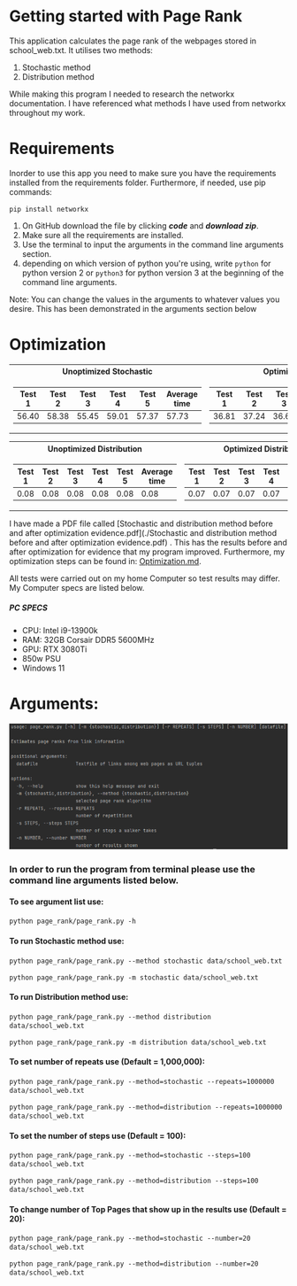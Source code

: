 Getting started with Page Rank
==============================
This application calculates the page rank of the webpages stored in school_web.txt.
It utilises two methods:
1) Stochastic method
2) Distribution method

While making this program I needed to research the networkx documentation. I have referenced what methods I have used 
from networkx throughout my work.

Requirements
===========

Inorder to use this app you need to make sure you have the requirements installed from the
requirements folder. Furthermore, if needed, use pip commands:
````
pip install networkx
```` 

1) On GitHub download the file by clicking ***code*** and ***download zip***.
2) Make sure all the requirements are installed.
3) Use the terminal to input the arguments in the command line arguments section.
4) depending on which version of python you're using, write `python` for python version 2 or `python3`
for python version 3 at the beginning of the command line arguments.

Note: You can change the values in the arguments to whatever values you desire.
This has been demonstrated in the arguments section below

Optimization
============


<table>
<tr><th>Unoptimized Stochastic </th><th>Optimized Stochastic</th></tr>
<tr><td>

| Test 1 | Test 2 | Test 3 | Test 4 | Test 5 | Average time |                 
|--------|--------|--------|--------|--------|--------------|
| 56.40  | 58.38  | 55.45  | 59.01  | 57.37  | 57.73        |

</td><td>

| Test 1 | Test 2 | Test 3 | Test 4 | Test 5 | Average time |   
|--------|--------|--------|--------|--------|--------------|
| 36.81  | 37.24  | 36.60  | 36.90  | 37.15  | 36.94        |

</td></tr> </table>

<table>
<tr><th>Unoptimized Distribution </th><th>Optimized Distribution</th></tr>
<tr><td>

| Test 1 | Test 2 | Test 3 | Test 4 | Test 5 | Average time |
|--------|--------|--------|--------|--------|--------------|
| 0.08   | 0.08   | 0.08   | 0.08   | 0.08   | 0.08         |

</td><td>

| Test 1 | Test 2 | Test 3 | Test 4 | Test 5 | Average time |
|--------|--------|--------|--------|--------|--------------|
| 0.07   | 0.07   | 0.07   | 0.07   | 0.07   | 0.07         |

</td></tr> </table>
                                    



 

I have made a PDF file called [Stochastic and distribution method before and after optimization evidence.pdf](./Stochastic and distribution method before and after optimization evidence.pdf) . 
This has the results before and after optimization for evidence that my program improved. Furthermore, 
my optimization steps can be found in: [Optimization.md](./Optimization.md).

All tests were carried out on my home Computer so test results may differ. My Computer specs are listed below.
##### PC SPECS

* CPU: Intel i9-13900k
* RAM: 32GB Corsair DDR5 5600MHz
* GPU: RTX 3080Ti
* 850w PSU
* Windows 11


Arguments:
=========
![img_1.png](Images/Argument_list.png)
### In order to run the program from terminal please use the command line arguments listed below.

#### To see argument list use:
```
python page_rank/page_rank.py -h
```
#### To run Stochastic method use:
```
python page_rank/page_rank.py --method stochastic data/school_web.txt
```
```
python page_rank/page_rank.py -m stochastic data/school_web.txt
```
#### To run Distribution method use:
```
python page_rank/page_rank.py --method distribution data/school_web.txt
```
```
python page_rank/page_rank.py -m distribution data/school_web.txt
```
#### To set number of repeats use (Default = 1,000,000):
```
python page_rank/page_rank.py --method=stochastic --repeats=1000000 data/school_web.txt
```
```
python page_rank/page_rank.py --method=distribution --repeats=1000000 data/school_web.txt
```
#### To set the number of steps use (Default = 100):
```
python page_rank/page_rank.py --method=stochastic --steps=100 data/school_web.txt
```
```
python page_rank/page_rank.py --method=distribution --steps=100 data/school_web.txt
```
#### To change number of Top Pages that show up in the results use (Default = 20):
```
python page_rank/page_rank.py --method=stochastic --number=20 data/school_web.txt
```
```
python page_rank/page_rank.py --method=distribution --number=20 data/school_web.txt
```